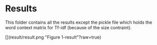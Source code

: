 # Results 

This folder contains all the results except the pickle file which holds the word context matrix for Tf-idf (because of the size contraint).

[](result/result.png "Figure 1-result"?raw=true)
